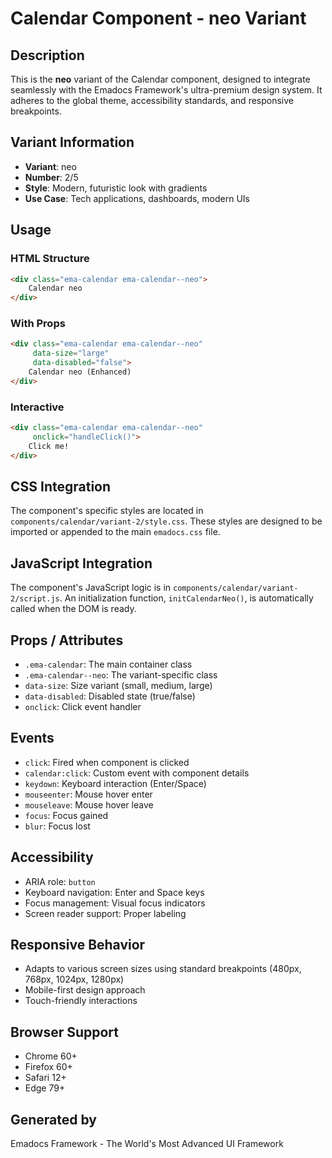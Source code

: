 # Calendar Component - neo Variant

## Description
This is the **neo** variant of the Calendar component, designed to integrate seamlessly with the Emadocs Framework's ultra-premium design system. It adheres to the global theme, accessibility standards, and responsive breakpoints.

## Variant Information
- **Variant**: neo
- **Number**: 2/5
- **Style**: Modern, futuristic look with gradients
- **Use Case**: Tech applications, dashboards, modern UIs

## Usage

### HTML Structure
```html
<div class="ema-calendar ema-calendar--neo">
    Calendar neo
</div>
```

### With Props
```html
<div class="ema-calendar ema-calendar--neo" 
     data-size="large" 
     data-disabled="false">
    Calendar neo (Enhanced)
</div>
```

### Interactive
```html
<div class="ema-calendar ema-calendar--neo" 
     onclick="handleClick()">
    Click me!
</div>
```

## CSS Integration
The component's specific styles are located in `components/calendar/variant-2/style.css`. These styles are designed to be imported or appended to the main `emadocs.css` file.

## JavaScript Integration
The component's JavaScript logic is in `components/calendar/variant-2/script.js`. An initialization function, `initCalendarNeo()`, is automatically called when the DOM is ready.

## Props / Attributes
- `.ema-calendar`: The main container class
- `.ema-calendar--neo`: The variant-specific class
- `data-size`: Size variant (small, medium, large)
- `data-disabled`: Disabled state (true/false)
- `onclick`: Click event handler

## Events
- `click`: Fired when component is clicked
- `calendar:click`: Custom event with component details
- `keydown`: Keyboard interaction (Enter/Space)
- `mouseenter`: Mouse hover enter
- `mouseleave`: Mouse hover leave
- `focus`: Focus gained
- `blur`: Focus lost

## Accessibility
- ARIA role: `button`
- Keyboard navigation: Enter and Space keys
- Focus management: Visual focus indicators
- Screen reader support: Proper labeling

## Responsive Behavior
- Adapts to various screen sizes using standard breakpoints (480px, 768px, 1024px, 1280px)
- Mobile-first design approach
- Touch-friendly interactions

## Browser Support
- Chrome 60+
- Firefox 60+
- Safari 12+
- Edge 79+

## Generated by
Emadocs Framework - The World's Most Advanced UI Framework
